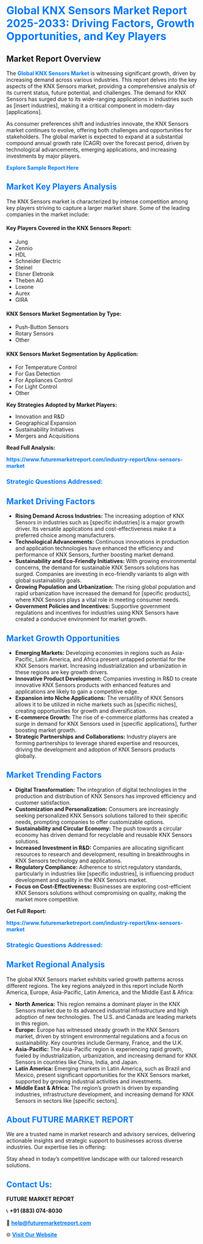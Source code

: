 <h1 style="color: #007BFF;">Global KNX Sensors Market Report 2025-2033: Driving Factors, Growth Opportunities, and Key Players</h1>

<section id="overview">
<h2>Market Report Overview</h2>
<p>The <a href="https://www.futuremarketreport.com/industry-report/knx-sensors-market" style="color: #007BFF; text-decoration: none;"><strong>Global KNX Sensors Market</strong></a> is witnessing significant growth, driven by increasing demand across various industries. This report delves into the key aspects of the KNX Sensors market, providing a comprehensive analysis of its current status, future potential, and challenges. The demand for KNX Sensors has surged due to its wide-ranging applications in industries such as [insert industries], making it a critical component in modern-day [applications].</p>
<p>As consumer preferences shift and industries innovate, the KNX Sensors market continues to evolve, offering both challenges and opportunities for stakeholders. The global market is expected to expand at a substantial compound annual growth rate (CAGR) over the forecast period, driven by technological advancements, emerging applications, and increasing investments by major players.</p>
</section>

<section id="overview">
<p><a href="https://www.futuremarketreport.com/request-sample/reportId=76477" style="color: #007BFF; text-decoration: none;"><strong>Explore Sample Report Here</strong></a></p>
</section>

<section id="key-players">
<h2 style="color: #007BFF;">Market Key Players Analysis</h2>
<p>The KNX Sensors market is characterized by intense competition among key players striving to capture a larger market share. Some of the leading companies in the market include:</p>
<h4>Key Players Covered in the KNX Sensors Report:</h4>
<ul><li>Jung</li><li>Zennio</li><li>HDL</li><li>Schneider Electric</li><li>Steinel</li><li>Elsner Eletronik</li><li>Theben AG</li><li>Loxone</li><li>Aurex</li><li>GIRA</li></ul>
<h4>KNX Sensors Market Segmentation by Type:</h4>
<ul><li>Push-Button Sensors</li><li>Rotary Sensors</li><li>Other</li></ul>

<h4>KNX Sensors Market Segmentation by Application:</h4>
<ul><li>For Temperature Control</li><li>For Gas Detection</li><li>For Appliances Control</li><li>For Light Control</li><li>Other</li></ul>
<p><strong>Key Strategies Adopted by Market Players:</strong></p>
<ul>
<li>Innovation and R&D</li>
<li>Geographical Expansion</li>
<li>Sustainability Initiatives</li>
<li>Mergers and Acquisitions</li>
</ul>
</section>

<section>
<p><strong>Read Full Analysis: </strong></p><a href="https://www.futuremarketreport.com/industry-report/knx-sensors-market" style="color: #007BFF; text-decoration: none;"><strong>https://www.futuremarketreport.com/industry-report/knx-sensors-market</strong></a>
<h3 style="color: #007BFF;">Strategic Questions Addressed:</h3>
</section>

<section id="driving-factors">
<h2 style="color: #007BFF;">Market Driving Factors</h2>
<ul>
<li><strong>Rising Demand Across Industries:</strong> The increasing adoption of KNX Sensors in industries such as [specific industries] is a major growth driver. Its versatile applications and cost-effectiveness make it a preferred choice among manufacturers.</li>
<li><strong>Technological Advancements:</strong> Continuous innovations in production and application technologies have enhanced the efficiency and performance of KNX Sensors, further boosting market demand.</li>
<li><strong>Sustainability and Eco-Friendly Initiatives:</strong> With growing environmental concerns, the demand for sustainable KNX Sensors solutions has surged. Companies are investing in eco-friendly variants to align with global sustainability goals.</li>
<li><strong>Growing Population and Urbanization:</strong> The rising global population and rapid urbanization have increased the demand for [specific products], where KNX Sensors plays a vital role in meeting consumer needs.</li>
<li><strong>Government Policies and Incentives:</strong> Supportive government regulations and incentives for industries using KNX Sensors have created a conducive environment for market growth.</li>
</ul>
</section>

<section id="growth-opportunities">
<h2 style="color: #007BFF;">Market Growth Opportunities</h2>
<ul>
<li><strong>Emerging Markets:</strong> Developing economies in regions such as Asia-Pacific, Latin America, and Africa present untapped potential for the KNX Sensors market. Increasing industrialization and urbanization in these regions are key growth drivers.</li>
<li><strong>Innovative Product Development:</strong> Companies investing in R&D to create innovative KNX Sensors products with enhanced features and applications are likely to gain a competitive edge.</li>
<li><strong>Expansion into Niche Applications:</strong> The versatility of KNX Sensors allows it to be utilized in niche markets such as [specific niches], creating opportunities for growth and diversification.</li>
<li><strong>E-commerce Growth:</strong> The rise of e-commerce platforms has created a surge in demand for KNX Sensors used in [specific applications], further boosting market growth.</li>
<li><strong>Strategic Partnerships and Collaborations:</strong> Industry players are forming partnerships to leverage shared expertise and resources, driving the development and adoption of KNX Sensors products globally.</li>
</ul>
</section>

<section id="trending-factors">
<h2 style="color: #007BFF;">Market Trending Factors</h2>
<ul>
<li><strong>Digital Transformation:</strong> The integration of digital technologies in the production and distribution of KNX Sensors has improved efficiency and customer satisfaction.</li>
<li><strong>Customization and Personalization:</strong> Consumers are increasingly seeking personalized KNX Sensors solutions tailored to their specific needs, prompting companies to offer customizable options.</li>
<li><strong>Sustainability and Circular Economy:</strong> The push towards a circular economy has driven demand for recyclable and reusable KNX Sensors solutions.</li>
<li><strong>Increased Investment in R&D:</strong> Companies are allocating significant resources to research and development, resulting in breakthroughs in KNX Sensors technology and applications.</li>
<li><strong>Regulatory Compliance:</strong> Adherence to strict regulatory standards, particularly in industries like [specific industries], is influencing product development and quality in the KNX Sensors market.</li>
<li><strong>Focus on Cost-Effectiveness:</strong> Businesses are exploring cost-efficient KNX Sensors solutions without compromising on quality, making the market more competitive.</li>
</ul>
</section>

<section>
<p><strong>Get Full Report: </strong></p><a href="https://www.futuremarketreport.com/industry-report/knx-sensors-market" style="color: #007BFF; text-decoration: none;"><strong>https://www.futuremarketreport.com/industry-report/knx-sensors-market</strong></a>
<h3 style="color: #007BFF;">Strategic Questions Addressed:</h3>
</section>


<section id="regional-analysis">
<h2 style="color: #007BFF;">Market Regional Analysis</h2>
<p>The global KNX Sensors market exhibits varied growth patterns across different regions. The key regions analyzed in this report include North America, Europe, Asia-Pacific, Latin America, and the Middle East & Africa:</p>
<ul>
<li><strong>North America:</strong> This region remains a dominant player in the KNX Sensors market due to its advanced industrial infrastructure and high adoption of new technologies. The U.S. and Canada are leading markets in this region.</li>
<li><strong>Europe:</strong> Europe has witnessed steady growth in the KNX Sensors market, driven by stringent environmental regulations and a focus on sustainability. Key countries include Germany, France, and the U.K.</li>
<li><strong>Asia-Pacific:</strong> The Asia-Pacific region is experiencing rapid growth, fueled by industrialization, urbanization, and increasing demand for KNX Sensors in countries like China, India, and Japan.</li>
<li><strong>Latin America:</strong> Emerging markets in Latin America, such as Brazil and Mexico, present significant opportunities for the KNX Sensors market, supported by growing industrial activities and investments.</li>
<li><strong>Middle East & Africa:</strong> The region’s growth is driven by expanding industries, infrastructure development, and increasing demand for KNX Sensors in sectors like [specific sectors].</li>
</ul>
</section>

<footer>
<h2 style="color: #007BFF;">About FUTURE MARKET REPORT</h2>
<p>We are a trusted name in market research and advisory services, delivering actionable insights and strategic support to businesses across diverse industries. Our expertise lies in offering:</p>

<p>Stay ahead in today’s competitive landscape with our tailored research solutions.</p>

<h2 style="color: #007BFF;">Contact Us:</h2>
<p><strong>FUTURE MARKET REPORT</strong></p>
<p>📞 <strong>+91 (883) 074-8030</strong></p>
<p>📧 <strong><a href="mailto:help@futuremarketreport.com" style="color: #007BFF;">help@futuremarketreport.com</a></strong></p>
<p>🌐 <strong><a href="https://www.futuremarketreport.com/" style="color: #007BFF;">Visit Our Website</a></strong></p>
</footer>